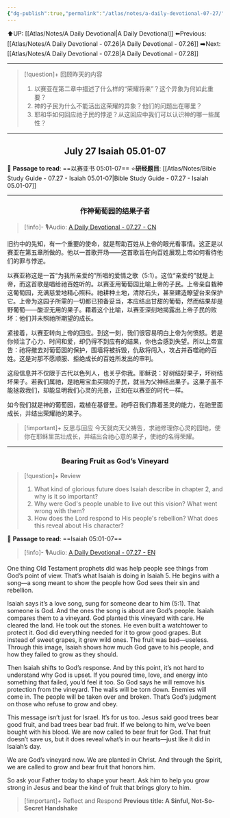 ```yaml
---
{"dg-publish":true,"permalink":"/atlas/notes/a-daily-devotional-07-27/"}
---
```


 ⬆️UP: [[Atlas/Notes/A Daily Devotional\|A Daily Devotional]]
⬅️Previous: [[Atlas/Notes/A Daily Devotional - 07.26\|A Daily Devotional - 07.26]]
➡️Next: [[Atlas/Notes/A Daily Devotional - 07.28\|A Daily Devotional - 07.28]]

---

> [!question]+ 回顾昨天的内容
> 1. ⁠以赛亚在第二章中描述了什么样的“荣耀将来”？这个异象为何如此重要？
> 2. 神的子民为什么不能活出这荣耀的异象？他们的问题出在哪里？
> 3. 耶和华如何回应祂子民的悖逆？从这回应中我们可以认识神的哪一些属性？

---
## <center>July 27 Isaiah 05.01-07</center>

📖 **Passage to read**: ==以赛亚书 05:01-07==
⭐**研经题目**: [[Atlas/Notes/Bible Study Guide - 07.27 - Isaiah 05.01-07\|Bible Study Guide - 07.27 - Isaiah 05.01-07]]

---
### <center>作神葡萄园的结果子者</center>

> [!info]- 🎙️Audio: [A Daily Devotional - 07.27 - CN]()

旧约中的先知，有一个重要的使命，就是帮助百姓从上帝的眼光看事情。这正是以赛亚在第五章所做的。他以一首歌开场——这首歌旨在向百姓展现上帝如何看待他们的罪与悖逆。

以赛亚称这是一首“为我所亲爱的”所唱的爱情之歌（5:1）。这位“亲爱的”就是上帝，而这首歌是唱给祂百姓听的。以赛亚用葡萄园比喻上帝的子民。上帝亲自栽种这葡萄园，充满慈爱地精心照料。祂耕种土地，清除石头，甚至建造瞭望台来保护它。上帝为这园子所需的一切都已预备妥当，本应结出甘甜的葡萄，然而结果却是野葡萄——酸涩无用的果子。藉着这个比喻，以赛亚深刻地揭露出上帝子民的败坏：他们并未照祂所期望的成长。

紧接着，以赛亚转向上帝的回应。到这一刻，我们很容易明白上帝为何愤怒。若是你倾注了心力、时间和爱，却仍得不到应有的结果，你也会感到失望。所以上帝宣告：祂将撤去对葡萄园的保护，围墙将被拆毁，仇敌将闯入，攻占并吞噬祂的百姓。这是对那不愿顺服、拒绝成长的百姓所发出的审判。

这段信息并不仅限于古代以色列人，也关乎你我。耶稣说：好树结好果子，坏树结坏果子。若我们属祂，是祂用宝血买赎的子民，就当为父神结出果子。这果子虽不能拯救我们，却能显明我们心灵的光景，正如在以赛亚的时代一样。

如今我们就是神的葡萄园，栽植在基督里。祂呼召我们靠着圣灵的能力，在祂里面成长，并结出荣耀祂的果子。

> [!important]+ 反思与回应
今天就向天父祷告，求祂修理你心灵的园地，使你在耶稣里茁壮成长，并结出合祂心意的果子，使祂的名得荣耀。

---
### <center>Bearing Fruit as God’s Vineyard</center>

> [!question]+ Review
> 1. ⁠What kind of glorious future does Isaiah describe in chapter 2, and why is it so important?
> 2. Why were God's people unable to live out this vision? What went wrong with them?
> 3. How does the Lord respond to His people's rebellion? What does this reveal about His character?

📖 **Passage to read**: ==Isaiah 05:01-07==

> [!info]- 🎙️Audio: [A Daily Devotional - 07.27 - EN]()  


One thing Old Testament prophets did was help people see things from God’s point of view. That’s what Isaiah is doing in Isaiah 5. He begins with a song—a song meant to show the people how God sees their sin and rebellion.

Isaiah says it’s a love song, sung for someone dear to him (5:1). That someone is God. And the ones the song is about are God’s people. Isaiah compares them to a vineyard. God planted this vineyard with care. He cleared the land. He took out the stones. He even built a watchtower to protect it. God did everything needed for it to grow good grapes. But instead of sweet grapes, it grew wild ones. The fruit was bad—useless. Through this image, Isaiah shows how much God gave to his people, and how they failed to grow as they should.

Then Isaiah shifts to God’s response. And by this point, it’s not hard to understand why God is upset. If you poured time, love, and energy into something that failed, you’d feel it too. So God says he will remove his protection from the vineyard. The walls will be torn down. Enemies will come in. The people will be taken over and broken. That’s God’s judgment on those who refuse to grow and obey.

This message isn’t just for Israel. It’s for us too. Jesus said good trees bear good fruit, and bad trees bear bad fruit. If we belong to him, we’ve been bought with his blood. We are now called to bear fruit for God. That fruit doesn’t save us, but it does reveal what’s in our hearts—just like it did in Isaiah’s day.

We are God’s vineyard now. We are planted in Christ. And through the Spirit, we are called to grow and bear fruit that honors him.

So ask your Father today to shape your heart. Ask him to help you grow strong in Jesus and bear the kind of fruit that brings glory to him.

> [!important]+ Reflect and Respond
**Previous title: A Sinful, Not-So-Secret Handshake**







